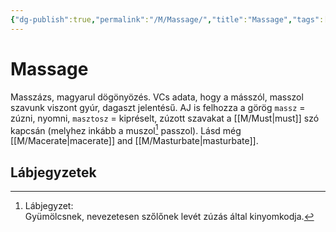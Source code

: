 ```yaml
---
{"dg-publish":true,"permalink":"/M/Massage/","title":"Massage","tags":["dg_uploaded"],"created":"2023-11-21T02:44","updated":"2023-11-21T02:44"}
---
```



# Massage

Masszázs, magyarul dögönyözés. VCs adata, hogy a másszól, masszol szavunk viszont gyúr, dagaszt jelentésű. AJ is felhozza a görög `massz` = zúzni, nyomni, `masztosz` = kipréselt, zúzott szavakat a [[M/Must\|must]] szó kapcsán (melyhez inkább a muszol[^1] passzol). Lásd még [[M/Macerate\|macerate]] and [[M/Masturbate\|masturbate]].  

## Lábjegyzetek

[^1]: Lábjegyzet:  
Gyümölcsnek, nevezetesen szőlőnek levét zúzás által kinyomkodja.  